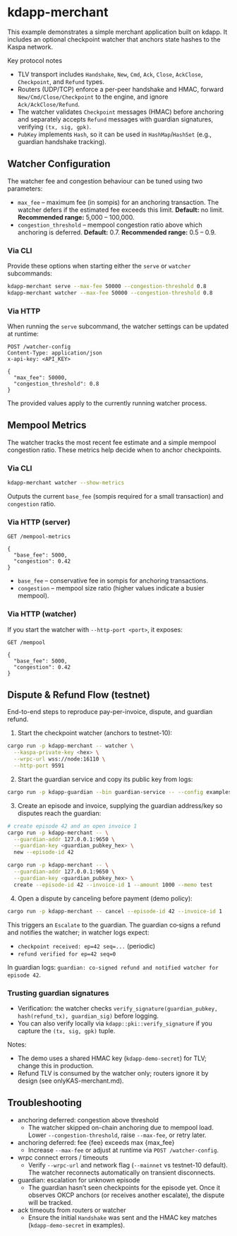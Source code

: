 # kdapp-merchant

This example demonstrates a simple merchant application built on kdapp. It includes an optional checkpoint watcher that anchors state hashes to the Kaspa network.

Key protocol notes
- TLV transport includes `Handshake`, `New`, `Cmd`, `Ack`, `Close`, `AckClose`, `Checkpoint`, and `Refund` types.
- Routers (UDP/TCP) enforce a per-peer handshake and HMAC, forward `New/Cmd/Close/Checkpoint` to the engine, and ignore `Ack/AckClose/Refund`.
- The watcher validates `Checkpoint` messages (HMAC) before anchoring and separately accepts `Refund` messages with guardian signatures, verifying `(tx, sig, gpk)`.
- `PubKey` implements `Hash`, so it can be used in `HashMap`/`HashSet` (e.g., guardian handshake tracking).

## Watcher Configuration

The watcher fee and congestion behaviour can be tuned using two parameters:

- `max_fee` – maximum fee (in sompis) for an anchoring transaction. The watcher defers if the estimated fee exceeds this limit. **Default:** no limit. **Recommended range:** 5,000 – 100,000.
- `congestion_threshold` – mempool congestion ratio above which anchoring is deferred. **Default:** 0.7. **Recommended range:** 0.5 – 0.9.

### Via CLI

Provide these options when starting either the `serve` or `watcher` subcommands:

```bash
kdapp-merchant serve --max-fee 50000 --congestion-threshold 0.8
kdapp-merchant watcher --max-fee 50000 --congestion-threshold 0.8
```

### Via HTTP

When running the `serve` subcommand, the watcher settings can be updated at runtime:

```http
POST /watcher-config
Content-Type: application/json
x-api-key: <API_KEY>

{
  "max_fee": 50000,
  "congestion_threshold": 0.8
}
```

The provided values apply to the currently running watcher process.

## Mempool Metrics

The watcher tracks the most recent fee estimate and a simple mempool congestion ratio. These metrics help decide when to anchor
checkpoints.

### Via CLI

```bash
kdapp-merchant watcher --show-metrics
```

Outputs the current `base_fee` (sompis required for a small transaction) and `congestion` ratio.

### Via HTTP (server)

```http
GET /mempool-metrics

{
  "base_fee": 5000,
  "congestion": 0.42
}
```

- `base_fee` – conservative fee in sompis for anchoring transactions.
- `congestion` – mempool size ratio (higher values indicate a busier mempool).

### Via HTTP (watcher)

If you start the watcher with `--http-port <port>`, it exposes:

```http
GET /mempool

{
  "base_fee": 5000,
  "congestion": 0.42
}
```

## Dispute & Refund Flow (testnet)

End-to-end steps to reproduce pay-per-invoice, dispute, and guardian refund.

1) Start the checkpoint watcher (anchors to testnet-10):

```sh
cargo run -p kdapp-merchant -- watcher \
  --kaspa-private-key <hex> \
  --wrpc-url wss://node:16110 \
  --http-port 9591
```

2) Start the guardian service and copy its public key from logs:

```sh
cargo run -p kdapp-guardian --bin guardian-service -- --config examples/kdapp-guardian/config.toml
```

3) Create an episode and invoice, supplying the guardian address/key so disputes reach the guardian:

```sh
# create episode 42 and an open invoice 1
cargo run -p kdapp-merchant -- \
  --guardian-addr 127.0.0.1:9650 \
  --guardian-key <guardian_pubkey_hex> \
  new --episode-id 42

cargo run -p kdapp-merchant -- \
  --guardian-addr 127.0.0.1:9650 \
  --guardian-key <guardian_pubkey_hex> \
  create --episode-id 42 --invoice-id 1 --amount 1000 --memo test
```

4) Open a dispute by canceling before payment (demo policy):

```sh
cargo run -p kdapp-merchant -- cancel --episode-id 42 --invoice-id 1
```

This triggers an `Escalate` to the guardian. The guardian co‑signs a refund and notifies the watcher; in watcher logs expect:

- `checkpoint received: ep=42 seq=...` (periodic)
- `refund verified for ep=42 seq=0`

In guardian logs: `guardian: co-signed refund and notified watcher for episode 42`.

### Trusting guardian signatures

- Verification: the watcher checks `verify_signature(guardian_pubkey, hash(refund_tx), guardian_sig)` before logging.
- You can also verify locally via `kdapp::pki::verify_signature` if you capture the `(tx, sig, gpk)` tuple.

Notes:
- The demo uses a shared HMAC key (`kdapp-demo-secret`) for TLV; change this in production.
- Refund TLV is consumed by the watcher only; routers ignore it by design (see onlyKAS-merchant.md).

## Troubleshooting

- anchoring deferred: congestion above threshold
  - The watcher skipped on-chain anchoring due to mempool load. Lower `--congestion-threshold`, raise `--max-fee`, or retry later.
- anchoring deferred: fee {fee} exceeds max {max_fee}
  - Increase `--max-fee` or adjust at runtime via `POST /watcher-config`.
- wrpc connect errors / timeouts
  - Verify `--wrpc-url` and network flag (`--mainnet` vs testnet-10 default). The watcher reconnects automatically on transient disconnects.
- guardian: escalation for unknown episode
  - The guardian hasn’t seen checkpoints for the episode yet. Once it observes OKCP anchors (or receives another escalate), the dispute will be tracked.
- ack timeouts from routers or watcher
  - Ensure the initial `Handshake` was sent and the HMAC key matches (`kdapp-demo-secret` in examples).
